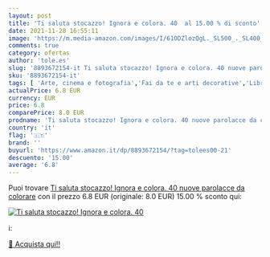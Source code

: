 ```yaml
---
layout: post
title: 'Ti saluta stocazzo! Ignora e colora. 40  al 15.00 % di sconto'
date: 2021-11-28 16:55:11
image: 'https://m.media-amazon.com/images/I/61ODZlozQgL._SL500_._SL400_.jpg'
comments: true
category: ofertas
author: 'tole.es'
slug: '8893672154-it Ti saluta stocazzo! Ignora e colora. 40 nuove parolacce da...'
sku: '8893672154-it'
tags: [ 'Arte, cinema e fotografia','Fai da te e arti decorative','Libri','Libri universitari','Libri universitari medicina e scienze sanitarie','Pittura','Servizi parasanitari','Tempo libero','Terapia occupazionale', ]
actualPrice: 6.8 EUR
currency: EUR
price: 6.8
comparePrice: 8.0 EUR
prodname: 'Ti saluta stocazzo! Ignora e colora. 40 nuove parolacce da colorare'
country: 'it'
flag: '🇮🇹'
brand: ''
buyurl: 'https://www.amazon.it/dp/8893672154/?tag=tolees00-21'
descuento: '15.00'
average: '6.8'
---
```


Puoi trovare [Ti saluta stocazzo! Ignora e colora. 40 nuove parolacce da colorare](https://www.amazon.it/dp/8893672154/?tag=tolees00-21) con il prezzo 6.8 EUR (originale: 8.0 EUR) 15.00 % sconto qui:

[![Ti saluta stocazzo! Ignora e colora. 40 ](https://m.media-amazon.com/images/I/61ODZlozQgL._SL500_._SL400_.jpg)](https://www.amazon.it/dp/8893672154/?tag=tolees00-21)

ℹ️:


[🛒 Acquista qui!!](https://www.amazon.it/dp/8893672154/?tag=tolees00-21)
